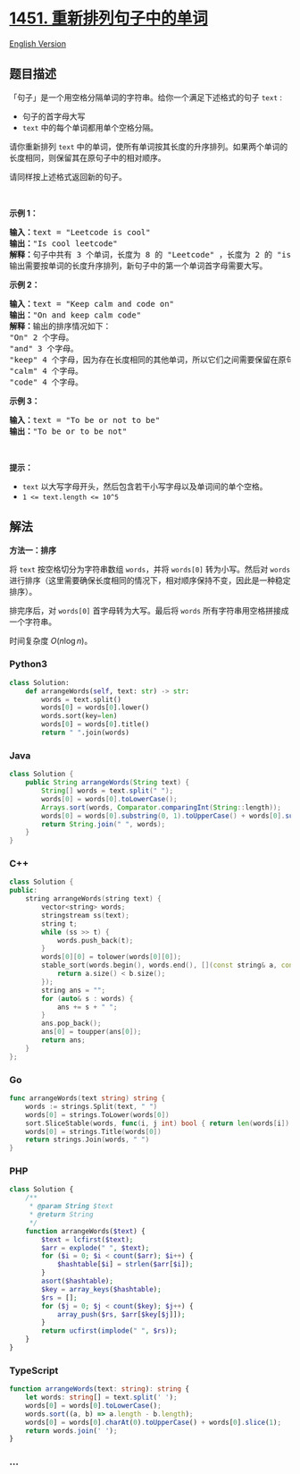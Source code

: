 # [1451. 重新排列句子中的单词](https://leetcode.cn/problems/rearrange-words-in-a-sentence)

[English Version](/solution/1400-1499/1451.Rearrange%20Words%20in%20a%20Sentence/README_EN.md)

## 题目描述

<!-- 这里写题目描述 -->

<p>「句子」是一个用空格分隔单词的字符串。给你一个满足下述格式的句子 <code>text</code> :</p>

<ul>
	<li>句子的首字母大写</li>
	<li><code>text</code> 中的每个单词都用单个空格分隔。</li>
</ul>

<p>请你重新排列 <code>text</code> 中的单词，使所有单词按其长度的升序排列。如果两个单词的长度相同，则保留其在原句子中的相对顺序。</p>

<p>请同样按上述格式返回新的句子。</p>

<p>&nbsp;</p>

<p><strong>示例 1：</strong></p>

<pre><strong>输入：</strong>text = &quot;Leetcode is cool&quot;
<strong>输出：</strong>&quot;Is cool leetcode&quot;
<strong>解释：</strong>句子中共有 3 个单词，长度为 8 的 &quot;Leetcode&quot; ，长度为 2 的 &quot;is&quot; 以及长度为 4 的 &quot;cool&quot; 。
输出需要按单词的长度升序排列，新句子中的第一个单词首字母需要大写。
</pre>

<p><strong>示例 2：</strong></p>

<pre><strong>输入：</strong>text = &quot;Keep calm and code on&quot;
<strong>输出：</strong>&quot;On and keep calm code&quot;
<strong>解释：</strong>输出的排序情况如下：
&quot;On&quot; 2 个字母。
&quot;and&quot; 3 个字母。
&quot;keep&quot; 4 个字母，因为存在长度相同的其他单词，所以它们之间需要保留在原句子中的相对顺序。
&quot;calm&quot; 4 个字母。
&quot;code&quot; 4 个字母。
</pre>

<p><strong>示例 3：</strong></p>

<pre><strong>输入：</strong>text = &quot;To be or not to be&quot;
<strong>输出：</strong>&quot;To be or to be not&quot;
</pre>

<p>&nbsp;</p>

<p><strong>提示：</strong></p>

<ul>
	<li><code>text</code> 以大写字母开头，然后包含若干小写字母以及单词间的单个空格。</li>
	<li><code>1 &lt;= text.length &lt;= 10^5</code></li>
</ul>

## 解法

<!-- 这里可写通用的实现逻辑 -->

**方法一：排序**

将 `text` 按空格切分为字符串数组 `words`，并将 `words[0]` 转为小写。然后对 `words` 进行排序（这里需要确保长度相同的情况下，相对顺序保持不变，因此是一种稳定排序）。

排完序后，对 `words[0]` 首字母转为大写。最后将 `words` 所有字符串用空格拼接成一个字符串。

时间复杂度 $O(n\log n)$。

<!-- tabs:start -->

### **Python3**

<!-- 这里可写当前语言的特殊实现逻辑 -->

```python
class Solution:
    def arrangeWords(self, text: str) -> str:
        words = text.split()
        words[0] = words[0].lower()
        words.sort(key=len)
        words[0] = words[0].title()
        return " ".join(words)
```

### **Java**

<!-- 这里可写当前语言的特殊实现逻辑 -->

```java
class Solution {
    public String arrangeWords(String text) {
        String[] words = text.split(" ");
        words[0] = words[0].toLowerCase();
        Arrays.sort(words, Comparator.comparingInt(String::length));
        words[0] = words[0].substring(0, 1).toUpperCase() + words[0].substring(1);
        return String.join(" ", words);
    }
}
```

### **C++**

```cpp
class Solution {
public:
    string arrangeWords(string text) {
        vector<string> words;
        stringstream ss(text);
        string t;
        while (ss >> t) {
            words.push_back(t);
        }
        words[0][0] = tolower(words[0][0]);
        stable_sort(words.begin(), words.end(), [](const string& a, const string& b) {
            return a.size() < b.size();
        });
        string ans = "";
        for (auto& s : words) {
            ans += s + " ";
        }
        ans.pop_back();
        ans[0] = toupper(ans[0]);
        return ans;
    }
};
```

### **Go**

```go
func arrangeWords(text string) string {
	words := strings.Split(text, " ")
	words[0] = strings.ToLower(words[0])
	sort.SliceStable(words, func(i, j int) bool { return len(words[i]) < len(words[j]) })
	words[0] = strings.Title(words[0])
	return strings.Join(words, " ")
}
```

### **PHP**

```php
class Solution {
    /**
     * @param String $text
     * @return String
     */
    function arrangeWords($text) {
        $text = lcfirst($text);
        $arr = explode(" ", $text);
        for ($i = 0; $i < count($arr); $i++) {
            $hashtable[$i] = strlen($arr[$i]);
        }
        asort($hashtable);
        $key = array_keys($hashtable);
        $rs = [];
        for ($j = 0; $j < count($key); $j++) {
            array_push($rs, $arr[$key[$j]]);
        }
        return ucfirst(implode(" ", $rs));
    }
}
```

### **TypeScript**

```ts
function arrangeWords(text: string): string {
    let words: string[] = text.split(' ');
    words[0] = words[0].toLowerCase();
    words.sort((a, b) => a.length - b.length);
    words[0] = words[0].charAt(0).toUpperCase() + words[0].slice(1);
    return words.join(' ');
}
```

### **...**

```

```

<!-- tabs:end -->
